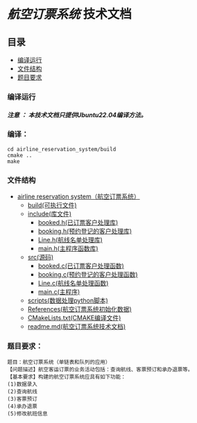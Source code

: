 # ***航空订票系统*** 技术文档
## 目录
- [编译运行](#编译运行)
- [文件结构](#文件结构)
- [题目要求](#题目要求)


### 编译运行
#### ***注意 ： 本技术文档只提供Ubuntu22.04编译方法。***
### 编译：    
    cd airline_reservation_system/build
    cmake ..
    make

### 文件结构
- [airline reservation system（航空订票系统）](../airline%20reservation%20system)
    - [build(可执行文件)](./build)
    - [include(库文件)](./include)
        - [booked.h(已订票客户处理库)](./include/booked.h)
        - [booking.h(预约登记的客户处理库)](./include/booking.h)
        - [Line.h(航线名单处理库)](./include/Line.h)
        - [main.h(主程序函数库)](./include/main.h)
    - [src(源码)](./src)
        - [booked.c(已订票客户处理函数)](./src/booked.c)
        - [booking.c(预约登记的客户处理函数)](./src/booking.c)
        - [Line.c(航线名单处理函数)](./src/Line.c)
        - [main.c(主程序)](./src/main.c)
    - [scripts(数据处理python脚本)](./scripts) 
    - [References(航空订票系统初始化数据)](./References)      
    - [CMakeLists.txt(CMAKE编译文件)](./CMakeLists.txt)
    - [readme.md(航空订票系统技术文档)](./readme.md)
### 题目要求：
    题目：航空订票系统（单链表和队列的应用）
    【问题描述】航空客运订票的业务活动包括：查询航线、客票预订和承办退票等。
    【基本要求】构建的航空订票系统应具有如下功能：
    (1)数据录入
    (2)查询航线
    (3)客票预订
    (4)承办退票
    (5)修改航班信息
